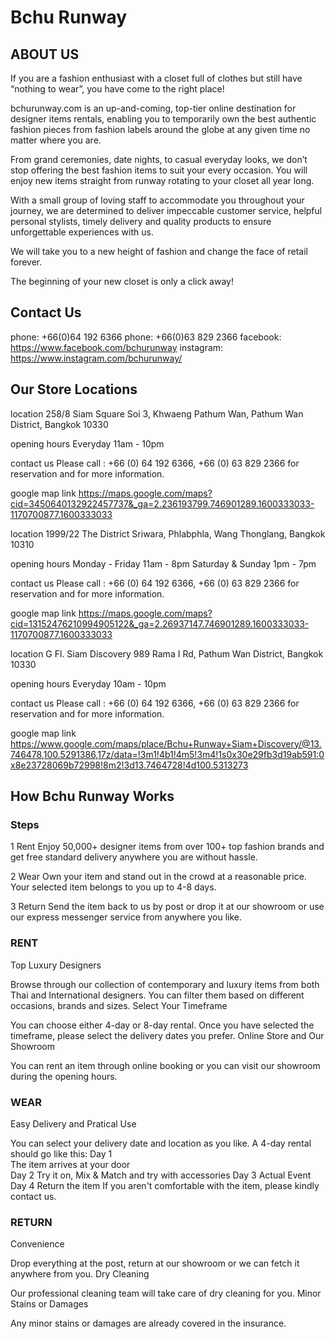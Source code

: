 # Bchu Runway

## ABOUT US
If you are a fashion enthusiast with a closet full of clothes but still have “nothing to wear”, you have come to the right place!

bchurunway.com is an up-and-coming, top-tier online destination for designer items rentals, enabling you to temporarily own the best authentic fashion pieces from fashion labels around the globe at any given time no matter where you are.

From grand ceremonies, date nights, to casual everyday looks, we don’t stop offering the best fashion items to suit your every occasion. You will enjoy new items straight from runway rotating to your closet all year long.

With a small group of loving staff to accommodate you throughout your journey, we are determined to deliver impeccable customer service, helpful personal stylists, timely delivery and quality products to ensure unforgettable experiences with us.

We will take you to a new height of fashion and change the face of retail forever.

The beginning of your new closet is only a click away!


## Contact Us
phone: +66(0)64 192 6366
phone: +66(0)63 829 2366
facebook: https://www.facebook.com/bchurunway
instagram: https://www.instagram.com/bchurunway/


## Our Store Locations
location
258/8 Siam Square Soi 3, Khwaeng Pathum Wan, Pathum Wan District, Bangkok 10330

opening hours
Everyday 11am - 10pm

contact us
Please call : +66 (0) 64 192 6366, +66 (0) 63 829 2366 for reservation and for more information.

google map link
https://maps.google.com/maps?cid=3450640132922457737&_ga=2.236193799.746901289.1600333033-1170700877.1600333033


location
1999/22 The District Sriwara, Phlabphla, Wang Thonglang, Bangkok 10310

opening hours
Monday - Friday 11am - 8pm
Saturday & Sunday 1pm - 7pm

contact us
Please call : +66 (0) 64 192 6366, +66 (0) 63 829 2366 for reservation and for more information.

google map link
https://maps.google.com/maps?cid=13152476210994905122&_ga=2.26937147.746901289.1600333033-1170700877.1600333033


location
G Fl. Siam Discovery 989 Rama I Rd, Pathum Wan District, Bangkok 10330

opening hours
Everyday 10am - 10pm

contact us
Please call : +66 (0) 64 192 6366, +66 (0) 63 829 2366 for reservation and for more information.

google map link
https://www.google.com/maps/place/Bchu+Runway+Siam+Discovery/@13.746478,100.5291386,17z/data=!3m1!4b1!4m5!3m4!1s0x30e29fb3d19ab591:0x8e23728069b72998!8m2!3d13.7464728!4d100.5313273


## How Bchu Runway Works
### Steps
1
Rent
Enjoy 50,000+ designer items from over 100+ top fashion brands and get free standard delivery anywhere you are without hassle.

2
Wear
Own your item and stand out in the crowd at a reasonable price. Your selected item belongs to you up to  4-8 days.

3
Return
Send the item back to us by post or drop it at our showroom or use our express messenger service from anywhere you like.


### RENT

Top Luxury Designers

Browse through our collection of contemporary and luxury items from both Thai and International designers.
You can filter them based on different occasions, brands and sizes.
Select Your Timeframe

You can choose either 4-day or 8-day rental.
Once you have selected the timeframe, please select the delivery dates you prefer.
Online Store and Our Showroom

You can rent an item through online booking or you can visit our showroom during the opening hours.

### WEAR

Easy Delivery and Pratical Use

You can select your delivery date and location as you like.
A 4-day rental should go like this:
Day 1			
The item arrives at your door	
Day 2
Try it on, Mix & Match and try with accessories	
Day 3
Actual Event	
Day 4
Return the item
If you aren't comfortable with the item, please kindly contact us.

### RETURN

Convenience

Drop everything at the post, return at our showroom or we can fetch it anywhere from you.
Dry Cleaning

Our professional cleaning team will take care of dry cleaning for you.
Minor Stains or Damages

Any minor stains or damages are already covered in the insurance.